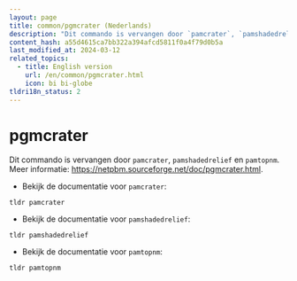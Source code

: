 ```yaml
---
layout: page
title: common/pgmcrater (Nederlands)
description: "Dit commando is vervangen door `pamcrater`, `pamshadedrelief` en `pamtopnm`."
content_hash: a55d4615ca7bb322a394afcd5811f0a4f79d0b5a
last_modified_at: 2024-03-12
related_topics:
  - title: English version
    url: /en/common/pgmcrater.html
    icon: bi bi-globe
tldri18n_status: 2
---
```

# pgmcrater

Dit commando is vervangen door `pamcrater`, `pamshadedrelief` en `pamtopnm`.
Meer informatie: <https://netpbm.sourceforge.net/doc/pgmcrater.html>.

- Bekijk de documentatie voor `pamcrater`:

`tldr pamcrater`

- Bekijk de documentatie voor `pamshadedrelief`:

`tldr pamshadedrelief`

- Bekijk de documentatie voor `pamtopnm`:

`tldr pamtopnm`
